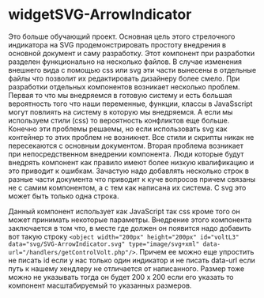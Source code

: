 # widgetSVG-ArrowIndicator
Это больше обучающий проект. Основная цель этого стрелочного индикатора на SVG продемонстрировать простоту внедрения в основной документ и саму разработку.
Этот компонент при разработки разделен функционально на несколько файлов. В случае изменения внешнего вида с помощью css или svg эти части вынесены в отдельные файлы что
позволит их редактировать дизайнеру более смело.
При разработки отдельных компонентов возникает несколько проблем. Первая то что мы внедряемся в готовую систему и есть большая вероятность
того что наши переменные, функции, классы в JavaSscript могут повлиять на систему в которую мы внедряемся. А если мы используем стили (css)
то вероятность конфликтов еще больше. Конечно эти проблемы решаемы, но если использовать svg как контейнер то этих проблем не возникнет.
Все стили и скрипты никак не пересекаются с основным документом. Вторая проблема возникает при непосредственном внедрении компонента. Люди которые
будут внедрять компонент как правило имеют более низкую квалификацию и это приводит к ошибкам. Зачастую надо добавлять несколько строк в разные части документа
что приводит к куче вопросов причем связаны не с самим компонентом, а с тем как написана их система. С svg это может быть только одна строка.

Данный компонент использует как JavaScript так css кроме того он может принимать некоторые параметры. Внедрение этого компонента заключается в том что,
в месте где должен он появится надо добавить вот такую строку `<object width="200px" height="200px" id="voltL3" data="svg/SVG-ArrowIndicator.svg" type="image/svg+xml" data-url="/handlers/getControlVolt.php"/>`.
Причем ее можно еще упростить не писать id если у нас только один индикатор и не писать data-url если путь к нашему хендлеру не отличается от написанного.
Размер тоже можно не указывать тогда он будет 200 х 200 если его указать то компонент масштабируемый то указанных размеров.

